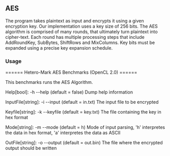## AES

The program takes plaintext as input and encrypts it using a given
encryption key. Our implementation uses a key size of 256 bits. The
AES algorithm is comprised of many rounds, that ultimately turn
plaintext into cipher-text. Each round has multiple processing steps
that include AddRoundKey, SubBytes, ShiftRows and MixColumns. Key bits
 must be expanded using a precise key expansion schedule.

### Usage

====== Hetero-Mark AES Benchmarks (OpenCL 2.0) ======

This benchmarks runs the AES Algorithm.

Help[bool]: -h --help (default = false)
  Dump help information

InputFile[string]: -i --input (default = in.txt)
  The input file to be encrypted

Keyfile[string]: -k --keyfile (default = key.txt)
  The file containing the key in hex format

Mode[string]: -m --mode (default = h)
  Mode of input parsing, 'h' interpretes the data in hex format, 'a' interpretes the data as ASCII

OutFile[string]: -o --output (default = out.bin)
  The file where the encrypted output should be written
